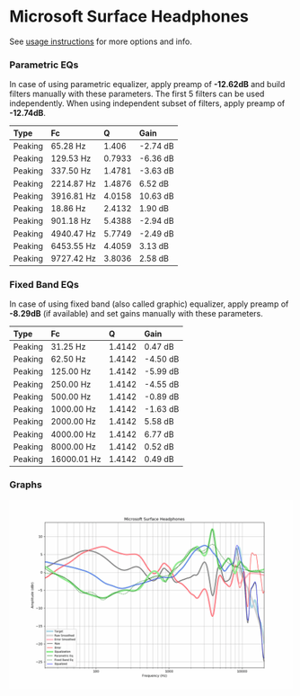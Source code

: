 # Microsoft Surface Headphones
See [usage instructions](https://github.com/jaakkopasanen/AutoEq#usage) for more options and info.

### Parametric EQs
In case of using parametric equalizer, apply preamp of **-12.62dB** and build filters manually
with these parameters. The first 5 filters can be used independently.
When using independent subset of filters, apply preamp of **-12.74dB**.

| Type    | Fc         |      Q | Gain     |
|:--------|:-----------|:-------|:---------|
| Peaking | 65.28 Hz   | 1.406  | -2.74 dB |
| Peaking | 129.53 Hz  | 0.7933 | -6.36 dB |
| Peaking | 337.50 Hz  | 1.4781 | -3.63 dB |
| Peaking | 2214.87 Hz | 1.4876 | 6.52 dB  |
| Peaking | 3916.81 Hz | 4.0158 | 10.63 dB |
| Peaking | 18.86 Hz   | 2.4132 | 1.90 dB  |
| Peaking | 901.18 Hz  | 5.4388 | -2.94 dB |
| Peaking | 4940.47 Hz | 5.7749 | -2.49 dB |
| Peaking | 6453.55 Hz | 4.4059 | 3.13 dB  |
| Peaking | 9727.42 Hz | 3.8036 | 2.58 dB  |

### Fixed Band EQs
In case of using fixed band (also called graphic) equalizer, apply preamp of **-8.29dB**
(if available) and set gains manually with these parameters.

| Type    | Fc          |      Q | Gain     |
|:--------|:------------|:-------|:---------|
| Peaking | 31.25 Hz    | 1.4142 | 0.47 dB  |
| Peaking | 62.50 Hz    | 1.4142 | -4.50 dB |
| Peaking | 125.00 Hz   | 1.4142 | -5.99 dB |
| Peaking | 250.00 Hz   | 1.4142 | -4.55 dB |
| Peaking | 500.00 Hz   | 1.4142 | -0.89 dB |
| Peaking | 1000.00 Hz  | 1.4142 | -1.63 dB |
| Peaking | 2000.00 Hz  | 1.4142 | 5.58 dB  |
| Peaking | 4000.00 Hz  | 1.4142 | 6.77 dB  |
| Peaking | 8000.00 Hz  | 1.4142 | 0.52 dB  |
| Peaking | 16000.01 Hz | 1.4142 | 0.49 dB  |

### Graphs
![](./Microsoft%20Surface%20Headphones.png)